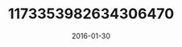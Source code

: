 ---
title: "1173353982634306470"
image: "2016-01-30 06.11.56 1173353982634306470_46248401"
date: "2016-01-30"
type: "photo"
---